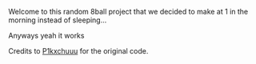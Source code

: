 Welcome to this random 8ball project that we decided to make at 1 in the morning instead of sleeping...

Anyways yeah it works

Credits to [P1kxchuuu](https://github.com/P1kxchuuu) for the original code.

